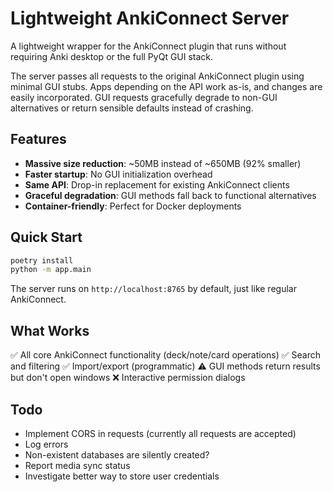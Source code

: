 # Lightweight AnkiConnect Server

A lightweight wrapper for the AnkiConnect plugin that runs without requiring Anki desktop or the full PyQt GUI stack.

The server passes all requests to the original AnkiConnect plugin using minimal GUI stubs. Apps depending on the API work as-is, and changes are easily incorporated. GUI requests gracefully degrade to non-GUI alternatives or return sensible defaults instead of crashing.

## Features

- **Massive size reduction**: ~50MB instead of ~650MB (92% smaller)
- **Faster startup**: No GUI initialization overhead
- **Same API**: Drop-in replacement for existing AnkiConnect clients
- **Graceful degradation**: GUI methods fall back to functional alternatives
- **Container-friendly**: Perfect for Docker deployments

## Quick Start

```bash
poetry install
python -m app.main
```

The server runs on `http://localhost:8765` by default, just like regular AnkiConnect.

## What Works

✅ All core AnkiConnect functionality (deck/note/card operations)
✅ Search and filtering
✅ Import/export (programmatic)
⚠️ GUI methods return results but don't open windows
❌ Interactive permission dialogs

## Todo

- Implement CORS in requests (currently all requests are accepted)
- Log errors
- Non-existent databases are silently created?
- Report media sync status
- Investigate better way to store user credentials
